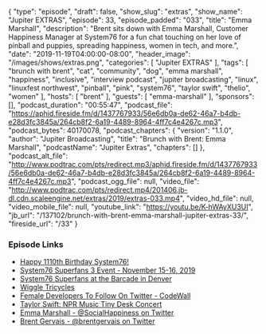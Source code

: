 {
  "type": "episode",
  "draft": false,
  "show_slug": "extras",
  "show_name": "Jupiter EXTRAS",
  "episode": 33,
  "episode_padded": "033",
  "title": "Emma Marshall",
  "description": "Brent sits down with Emma Marshall, Customer Happiness Manager at System76 for a fun chat touching on her love of pinball and puppies, spreading happiness, women in tech, and more.",
  "date": "2019-11-19T04:00:00-08:00",
  "header_image": "/images/shows/extras.png",
  "categories": [
    "Jupiter EXTRAS"
  ],
  "tags": [
    "brunch with brent",
    "cat",
    "community",
    "dog",
    "emma marshall",
    "happiness",
    "inclusive",
    "interview podcast",
    "jupiter broadcasting",
    "linux",
    "linuxfest northwest",
    "pinball",
    "pink",
    "system76",
    "taylor swift",
    "thelio",
    "women"
  ],
  "hosts": [
    "brent"
  ],
  "guests": [
    "emma-marshall"
  ],
  "sponsors": [],
  "podcast_duration": "00:55:47",
  "podcast_file": "https://aphid.fireside.fm/d/1437767933/56e6db0a-de62-46a7-b4db-e28d3fc3845a/264cb8f2-6a19-4489-8964-4ff7c4e4267c.mp3",
  "podcast_bytes": 40170078,
  "podcast_chapters": {
    "version": "1.1.0",
    "author": "Jupiter Broadcasting",
    "title": "Brunch with Brent: Emma Marshall",
    "podcastName": "Jupiter Extras",
    "chapters": []
  },
  "podcast_alt_file": "http://www.podtrac.com/pts/redirect.mp3/aphid.fireside.fm/d/1437767933/56e6db0a-de62-46a7-b4db-e28d3fc3845a/264cb8f2-6a19-4489-8964-4ff7c4e4267c.mp3",
  "podcast_ogg_file": null,
  "video_file": "http://www.podtrac.com/pts/redirect.mp4/201406.jb-dl.cdn.scaleengine.net/extras/2019/extras-033.mp4",
  "video_hd_file": null,
  "video_mobile_file": null,
  "youtube_link": "https://youtu.be/K-hWAyXU3UI",
  "jb_url": "/137102/brunch-with-brent-emma-marshall-jupiter-extras-33/",
  "fireside_url": "/33"
}


### Episode Links

  * [Happy 1110th Birthday System76!](https://twitter.com/system76/status/1192631181872959488 "Happy 1110th Birthday System76!")
  * [System76 Superfans 3 Event - November 15-16, 2019](https://blog.system76.com/post/188835953849/winners-of-superfan-3-mission-to-thelio "System76 Superfans 3 Event - November 15-16, 2019")
  * [System76 Superfans at the Barcade in Denver](https://twitter.com/SocialHappiness/status/1195587664398827520 "System76 Superfans at the Barcade in Denver")
  * [Wiggle Tricycles](https://www.youtube.com/watch?v=-Op_YBlQNK8 "Wiggle Tricycles")
  * [Female Developers To Follow On Twitter - CodeWall](https://www.codewall.co.uk/female-developers-to-follow-on-twitter/ "Female Developers To Follow On Twitter - CodeWall")
  * [Taylor Swift: NPR Music Tiny Desk Concert](https://www.youtube.com/watch?v=FvVnP8G6ITs "Taylor Swift: NPR Music Tiny Desk Concert")
  * [Emma Marshall - @SocialHappiness on Twitter](https://twitter.com/SocialHappiness "Emma Marshall - @SocialHappiness on Twitter")
  * [Brent Gervais - @brentgervais on Twitter](https://twitter.com/brentgervais "Brent Gervais - @brentgervais on Twitter")


